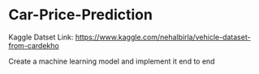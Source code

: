 # Car-Price-Prediction

Kaggle Datset Link:
https://www.kaggle.com/nehalbirla/vehicle-dataset-from-cardekho

Create a machine learning model and implement it end to end
